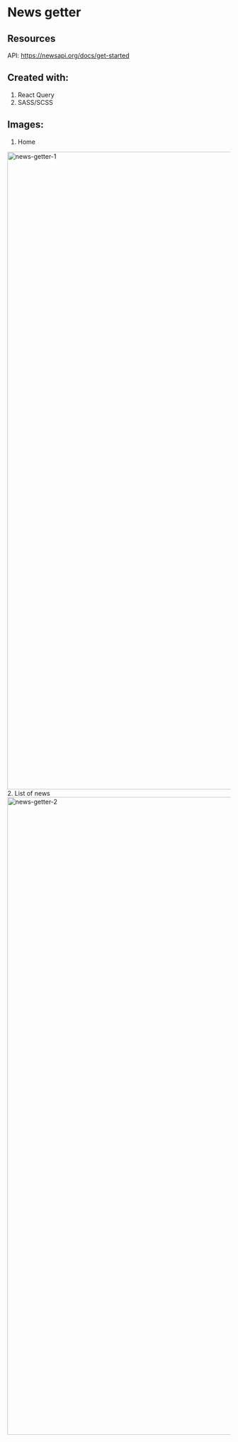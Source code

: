 # News getter 

## Resources
API: https://newsapi.org/docs/get-started

## Created with:
1. React Query
2. SASS/SCSS

## Images:
1. Home 
<img width="1440" alt="news-getter-1" src="https://user-images.githubusercontent.com/120309546/223974270-2e258c83-4c5f-455f-8a11-6d8412dcb3bd.png">
2. List of news
<img width="1440" alt="news-getter-2" src="https://user-images.githubusercontent.com/120309546/223974425-dee82e53-dfeb-43b9-af81-8aefb9268821.png">
